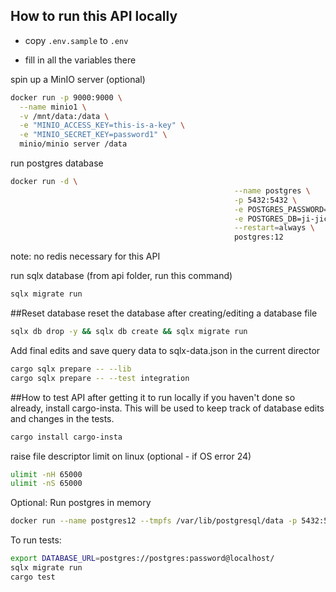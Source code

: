 ## How to run this API locally

* copy `.env.sample` to `.env`

* fill in all the variables there

spin up a MinIO server (optional)
```bash
docker run -p 9000:9000 \
  --name minio1 \
  -v /mnt/data:/data \
  -e "MINIO_ACCESS_KEY=this-is-a-key" \
  -e "MINIO_SECRET_KEY=password1" \
  minio/minio server /data
```
run postgres database
```bash
docker run -d \
                                                  --name postgres \
                                                  -p 5432:5432 \
                                                  -e POSTGRES_PASSWORD=password \
                                                  -e POSTGRES_DB=ji-jicloud-dev \
                                                  --restart=always \
                                                  postgres:12

```
note: no redis necessary for this API

run sqlx database (from api folder, run this command)
```bash
sqlx migrate run
```

##Reset database
reset the database after creating/editing a database file
```bash
sqlx db drop -y && sqlx db create && sqlx migrate run
```

Add final edits and save query data to sqlx-data.json in the current director
```bash
cargo sqlx prepare -- --lib
cargo sqlx prepare -- --test integration
```



##How to test API after getting it to run locally
if you haven't done so already, install cargo-insta. This will be used to keep track of database edits and changes in the tests.

```bash
cargo install cargo-insta
```

raise file descriptor limit on linux (optional - if OS error 24)
```bash
ulimit -nH 65000
ulimit -nS 65000
```
Optional: Run postgres in memory
```bash
docker run --name postgres12 --tmpfs /var/lib/postgresql/data -p 5432:5432 -e POSTGRES_PASSWORD=password -d postgres:12 -c max_connections=250
```

To run tests:
```bash
export DATABASE_URL=postgres://postgres:password@localhost/
sqlx migrate run
cargo test
```
